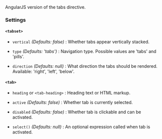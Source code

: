 AngularJS version of the tabs directive.

### Settings ###

#### `<tabset>` ####

 * `vertical`
 	_(Defaults: false)_ :
 	Whether tabs appear vertically stacked.

 * `type`
 	_(Defaults: 'tabs')_ :
 	Navigation type. Possible values are 'tabs' and 'pills'.

 * `direction`
 	_(Defaults: null)_ :
 	What direction the tabs should be rendered. Available: 'right', 'left', 'below'.

#### `<tab>` ####

 * `heading` or `<tab-heading>`
 	:
 	Heading text or HTML markup.

 * `active` <i class="icon-eye-open"></i>
 	_(Defaults: false)_ :
 	Whether tab is currently selected.

 * `disabled` <i class="icon-eye-open"></i>
 	_(Defaults: false)_ :
 	Whether tab is clickable and can be activated.

 * `select()`
 	_(Defaults: null)_ :
 	An optional expression called when tab is activated.